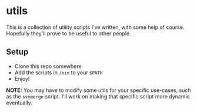 # utils
This is a collection of utility scripts I've written, with some help of course. Hopefully they'll prove to be useful to other people.

## Setup
- Clone this repo somewhere
- Add the scripts in `/bin` to your `$PATH`
- Enjoy!

**NOTE:** You may have to modify some utils for your specific use-cases, such as the `svnmerge` script. I'll work on making that specific script more dynamic eventually.